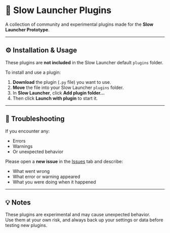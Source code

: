 # 🐢 Slow Launcher Plugins

A collection of community and experimental plugins made for the **Slow Launcher Prototype**.

---

## ⚙️ Installation & Usage

These plugins are **not included** in the Slow Launcher default `plugins` folder.

To install and use a plugin:

1. **Download** the plugin (`.py` file) you want to use.  
2. **Move** the file into your Slow Launcher `plugins` folder.  
3. In **Slow Launcher**, click **Add plugin folder...**  
4. Then click **Launch with plugin** to start it.

---

## 🧩 Troubleshooting

If you encounter any:
- Errors  
- Warnings  
- Or unexpected behavior  

Please open a **new issue** in the [Issues](../../issues) tab and describe:
- What went wrong  
- What error or warning appeared  
- What you were doing when it happened  

---

## 💡 Notes

These plugins are experimental and may cause unexpected behavior.  
Use them at your own risk, and always back up your settings or data before testing new plugins.
